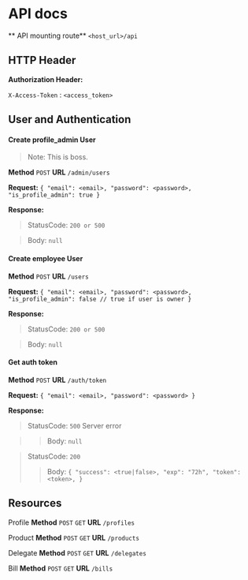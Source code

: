 # API docs
** API mounting route** `<host_url>/api`

## HTTP Header

**Authorization Header:**

`X-Access-Token` : `<access_token>`


## User and Authentication

#### Create profile_admin User
> Note: This is boss.

**Method** `POST` **URL** `/admin/users`

**Request:**
`{
  "email": <email>,
  "password": <password>,
  "is_profile_admin": true
}`

**Response:**

> StatusCode:
`200 or 500`

> Body: `null`


#### Create employee User

**Method** `POST` **URL** `/users`

**Request:**
`{
  "email": <email>,
  "password": <password>,
  "is_profile_admin": false // true if user is owner
}`

**Response:**

> StatusCode:
`200 or 500`

> Body: `null`


#### Get auth token

**Method** `POST` **URL** `/auth/token`

**Request:**
`{
  "email": <email>,
  "password": <password>
}`

**Response:**

> StatusCode:
`500` Server error

>> Body: `null`

> StatusCode:
`200`
>> Body:
`{
  "success": <true|false>,
  "exp": "72h",
  "token": <token>,
}`


## Resources

Profile **Method** `POST` `GET` **URL** `/profiles`

Product **Method** `POST` `GET` **URL** `/products`

Delegate **Method** `POST` `GET` **URL** `/delegates`

Bill **Method** `POST` `GET` **URL** `/bills`
